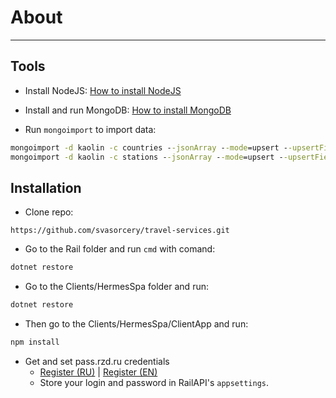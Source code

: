 # About

----------


## Tools

- Install NodeJS: [How to install NodeJS](https://github.com/svasorcery/know-how-to/blob/master/install/node-js.md)

- Install and run MongoDB: [How to install MongoDB](https://github.com/svasorcery/know-how-to/blob/master/install/mongodb-server-on-windows.md)

- Run ```mongoimport``` to import data:
```cmd
mongoimport -d kaolin -c countries --jsonArray --mode=upsert --upsertFields=ru --file mongo-countries.json
mongoimport -d kaolin -c stations --jsonArray --mode=upsert --upsertFields=ru --file mongo-stations.json
```

## Installation

- Clone repo:
```
https://github.com/svasorcery/travel-services.git
```

- Go to the Rail folder and run ```cmd``` with comand:
```cmd
dotnet restore
```

- Go to the Clients/HermesSpa folder and run:
```cmd
dotnet restore
```

- Then go to the Clients/HermesSpa/ClientApp and run:
```cmd
npm install
```

- Get and set pass.rzd.ru credentials
    - [Register (RU)](https://pass.rzd.ru/selfcare/register/ru) | [Register (EN)](https://pass.rzd.ru/selfcare/register/en)
    - Store your login and password in RailAPI's ```appsettings```.
